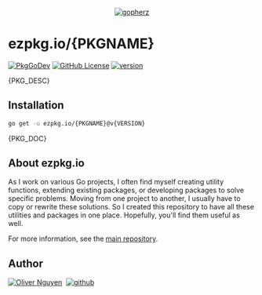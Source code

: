 <div align="center">

[![gopherz](https://ezpkg.io/_/gopherz.svg)](https://ezpkg.io)

</div>

# ezpkg.io/{PKGNAME}

[![PkgGoDev](https://pkg.go.dev/badge/ezpkg.io/{PKGNAME})](https://pkg.go.dev/ezpkg.io/{PKGNAME})
[![GitHub License](https://img.shields.io/github/license/ezpkg/{PKGNAME})](https://github.com/ezpkg/{PKGNAME}/tree/main/LICENSE)
[![version](https://img.shields.io/github/v/tag/ezpkg/{PKGNAME}?label=version)](https://pkg.go.dev/ezpkg.io/{PKGNAME}?tab=versions)

{PKG_DESC}

## Installation

```sh
go get -u ezpkg.io/{PKGNAME}@v{VERSION}
```

{PKG_DOC}

## About ezpkg.io

As I work on various Go projects, I often find myself creating utility functions, extending existing packages, or developing packages to solve specific problems. Moving from one project to another, I usually have to copy or rewrite these solutions. So I created this repository to have all these utilities and packages in one place. Hopefully, you'll find them useful as well.

For more information, see the [main repository](https://github.com/ezpkg/ezpkg).

## Author

[![Oliver Nguyen](https://olivernguyen.io/_/badge.svg)](https://olivernguyen.io)&nbsp;&nbsp;[![github](https://img.shields.io/badge/GitHub-100000?style=for-the-badge&logo=github&logoColor=white)](https://github.com/iOliverNguyen)

